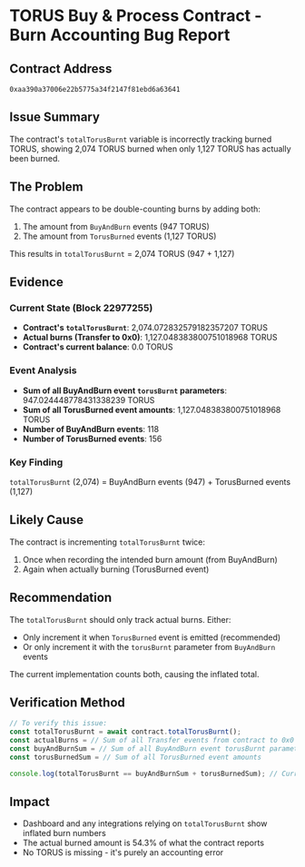 # TORUS Buy & Process Contract - Burn Accounting Bug Report

## Contract Address
`0xaa390a37006e22b5775a34f2147f81ebd6a63641`

## Issue Summary
The contract's `totalTorusBurnt` variable is incorrectly tracking burned TORUS, showing 2,074 TORUS burned when only 1,127 TORUS has actually been burned.

## The Problem
The contract appears to be double-counting burns by adding both:
1. The amount from `BuyAndBurn` events (947 TORUS)
2. The amount from `TorusBurned` events (1,127 TORUS)

This results in `totalTorusBurnt` = 2,074 TORUS (947 + 1,127)

## Evidence

### Current State (Block 22977255)
- **Contract's `totalTorusBurnt`**: 2,074.072832579182357207 TORUS
- **Actual burns (Transfer to 0x0)**: 1,127.048383800751018968 TORUS
- **Contract's current balance**: 0.0 TORUS

### Event Analysis
- **Sum of all BuyAndBurn event `torusBurnt` parameters**: 947.024448778431338239 TORUS
- **Sum of all TorusBurned event amounts**: 1,127.048383800751018968 TORUS
- **Number of BuyAndBurn events**: 118
- **Number of TorusBurned events**: 156

### Key Finding
`totalTorusBurnt` (2,074) = BuyAndBurn events (947) + TorusBurned events (1,127)

## Likely Cause
The contract is incrementing `totalTorusBurnt` twice:
1. Once when recording the intended burn amount (from BuyAndBurn)
2. Again when actually burning (TorusBurned event)

## Recommendation
The `totalTorusBurnt` should only track actual burns. Either:
- Only increment it when `TorusBurned` event is emitted (recommended)
- Or only increment it with the `torusBurnt` parameter from `BuyAndBurn` events

The current implementation counts both, causing the inflated total.

## Verification Method
```javascript
// To verify this issue:
const totalTorusBurnt = await contract.totalTorusBurnt();
const actualBurns = // Sum of all Transfer events from contract to 0x0
const buyAndBurnSum = // Sum of all BuyAndBurn event torusBurnt parameters
const torusBurnedSum = // Sum of all TorusBurned event amounts

console.log(totalTorusBurnt == buyAndBurnSum + torusBurnedSum); // Currently true, should be false
```

## Impact
- Dashboard and any integrations relying on `totalTorusBurnt` show inflated burn numbers
- The actual burned amount is 54.3% of what the contract reports
- No TORUS is missing - it's purely an accounting error